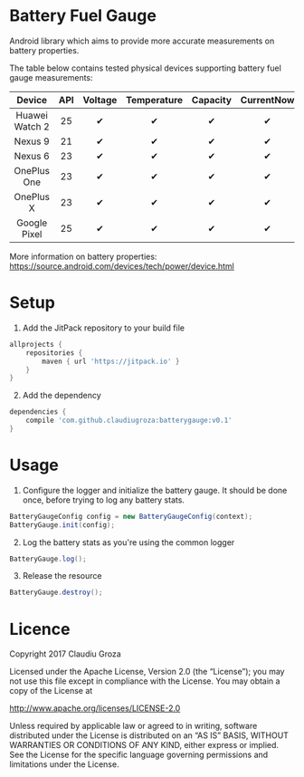 Battery Fuel Gauge
====================

Android library which aims to provide more accurate measurements on battery properties.  

The table below contains tested physical devices supporting battery fuel gauge measurements:

| Device                  | API | Voltage | Temperature | Capacity | CurrentNow  | CurrentAverage | ChargeCounter | EnergyCounter |
|:-----------------------:|:---:|:-------:|:-----------:|:--------:|:-----------:|:--------------:|:-------------:|:-------------:|
| Huawei Watch 2          | 25  | ✔       | ✔           | ✔        | ✔            | ✔             |               |               |
| Nexus 9                 | 21  | ✔       | ✔           | ✔        | ✔            | ✔             | ✔             | ✔             |
| Nexus 6                 | 23  | ✔       | ✔           | ✔        | ✔            | ✔             | ✔             |               |
| OnePlus One             | 23  | ✔       | ✔           | ✔        | ✔            |               |               |               |
| OnePlus X               | 23  | ✔       | ✔           | ✔        | ✔            |               |               |               |
| Google Pixel            | 25  | ✔       | ✔           | ✔        | ✔            |               | ✔             |               |

More information on battery properties:  
https://source.android.com/devices/tech/power/device.html 

Setup
====================

1. Add the JitPack repository to your build file
```Groovy
allprojects {
	repositories {
		maven { url 'https://jitpack.io' }
	}
}
```

2. Add the dependency
```Groovy
dependencies {
    compile 'com.github.claudiugroza:batterygauge:v0.1'
}
```

Usage
====================

1. Configure the logger and initialize the battery gauge. It should be done once, before trying to log any battery stats.
```Java
BatteryGaugeConfig config = new BatteryGaugeConfig(context);
BatteryGauge.init(config);
```

2. Log the battery stats as you're using the common logger
```Java
BatteryGauge.log();
```

3. Release the resource
```Java
BatteryGauge.destroy();
```

Licence
====================

Copyright 2017 Claudiu Groza  

Licensed under the Apache License, Version 2.0 (the “License”); you may not use this file except in compliance with the License. You may obtain a copy of the License at

http://www.apache.org/licenses/LICENSE-2.0  

Unless required by applicable law or agreed to in writing, software distributed under the License is distributed on an “AS IS” BASIS, WITHOUT WARRANTIES OR CONDITIONS OF ANY KIND, either express or implied. See the License for the specific language governing permissions and limitations under the License.
